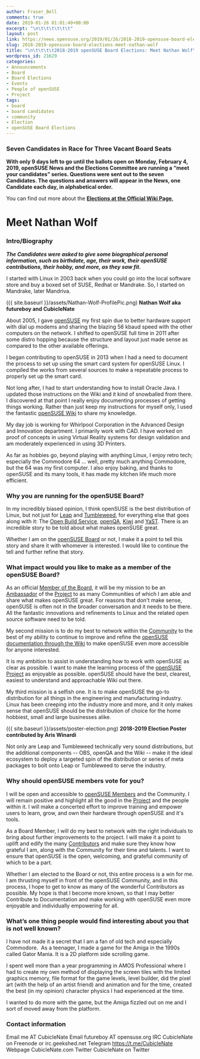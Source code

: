 ```yaml
---
author: Fraser_Bell
comments: true
date: 2019-01-26 01:01:49+00:00
excerpt: "\n\t\t\t\t\t\t"
layout: post
link: https://news.opensuse.org/2019/01/26/2018-2019-opensuse-board-elections-meet-nathan-wolf/
slug: 2018-2019-opensuse-board-elections-meet-nathan-wolf
title: "\n\t\t\t\t2018-2019 openSUSE Board Elections: Meet Nathan Wolf\t\t"
wordpress_id: 21629
categories:
- Announcements
- Board
- Board Elections
- Events
- People of openSUSE
- Project
tags:
- board
- board candidates
- community
- Election
- openSUSE Board Elections
---
```



### Seven Candidates in Race for Three Vacant Board Seats




**With only 9 days left to go until the ballots open on Monday, February 4, 2019, openSUSE News and the Elections Committee are running a “meet your candidates” series. Questions were sent out to the seven Candidates. The questions and answers will appear in the News, one Candidate each day, in alphabetical order.**




You can find out more about the [**Elections at the Official Wiki Page**.](https://en.opensuse.org/openSUSE:Board_election)





# Meet Nathan Wolf




### Intro/Biography




_**The Candidates were asked to give some biographical personal information, such as birthdate, age, their work, their openSUSE contributions, their hobby, and more, as they saw fit.**_


I started with Linux in 2003 back when you could go into the local software store and buy a boxed set of SUSE, Redhat or Mandrake. So, I started on Mandrake, later Mandriva.

({{ site.baseurl }}/assets/Nathan-Wolf-ProfilePic.png) **Nathan Wolf aka futureboy and CubicleNate**

About 2005, I gave [openSUSE](https://www.opensuse.org/) my first spin due to better hardware support with dial up modems and sharing the blazing 56 kbaud speed with the other computers on the network. I shifted to openSUSE full time in 2011 after some distro hopping because the structure and layout just made sense as compared to the other available offerings.

I began contributing to openSUSE in 2013 when I had a need to document the process to set up using the smart card system for openSUSE Linux. I compiled the works from several sources to make a repeatable process to properly set up the smart card.

Not long after, I had to start understanding how to install Oracle Java. I updated those instructions on the Wiki and it kind of snowballed from there. I discovered at that point I really enjoy documenting processes of getting things working. Rather than just keep my instructions for myself only, I used the fantastic [openSUSE Wiki](https://en.opensuse.org/Portal:Wiki) to share my knowledge.

My day job is working for Whirlpool Corporation in the Advanced Design and Innovation department. I primarily work with CAD. I have worked on proof of concepts in using Virtual Reality systems for design validation and am moderately experienced in using 3D Printers.

As far as hobbies go, beyond playing with anything Linux, I enjoy retro tech; especially the Commodore 64 ... well, pretty much anything Commodore, but the 64 was my first computer. I also enjoy baking, and thanks to openSUSE and its many tools, it has made my kitchen life much more efficient.


### Why you are running for the openSUSE Board?


In my incredibly biased opinion, I think openSUSE is the best distribution of Linux, but not just for [Leap](https://www.opensuse.org/#Leap) and [Tumbleweed](https://www.opensuse.org/#Tumbleweed), for everything else that goes along with it: The [Open Build Service](https://build.opensuse.org/project/show/home:sogal), [openQA](https://en.opensuse.org/openSUSE:OpenQA), [Kiwi](https://en.opensuse.org/Portal:KIWI) and [YaST](https://en.opensuse.org/Portal:YaST). There is an incredible story to be told about what makes openSUSE great.

Whether I am on the [openSUSE Board](https://en.opensuse.org/openSUSE:Board) or not, I make it a point to tell this story and share it with whomever is interested. I would like to continue the tell and further refine that story.


### What impact would you like to make as a member of the openSUSE Board?


As an official [Member of the Board](https://en.opensuse.org/openSUSE:Board), it will be my mission to be an [Ambassador](https://en.opensuse.org/Portal:Marketing) of the [Project](https://en.opensuse.org/Portal:Project) to as many Communities of which I am able and share what makes openSUSE great. For reasons that don't make sense, openSUSE is often not in the broader conversation and it needs to be there. All the fantastic innovations and refinements to Linux and the related open source software need to be told.

My second mission is to do my best to network within the [Community](https://en.opensuse.org/Portal:Project) to the best of my ability to continue to improve and refine the [openSUSE documentation through the Wiki](https://en.opensuse.org/Portal:Documentation) to make openSUSE even more accessible for anyone interested.

It is my ambition to assist in understanding how to work with openSUSE as clear as possible. I want to make the learning process of the [openSUSE Project](https://en.opensuse.org/Portal:Project) as enjoyable as possible. openSUSE should have the best, clearest, easiest to understand and approachable Wiki out there.

My third mission is a selfish one. It is to make openSUSE the go-to distribution for all things in the engineering and manufacturing industry. Linux has been creeping into the industry more and more, and it only makes sense that openSUSE should be the distribution of choice for the home hobbiest, small and large businesses alike.

({{ site.baseurl }}/assets/poster-election.png) **2018-2019 Election Poster contributed by Aris Winardi**

Not only are Leap and Tumbleweed technically very sound distributions, but the additional components -- OBS, openQA and the Wiki -- make it the ideal ecosystem to deploy a targeted spin of the distribution or series of meta packages to bolt onto Leap or Tumbleweed to serve the industry.


### Why should openSUSE members vote for you?


I will be open and accessible to [openSUSE Members](https://en.opensuse.org/openSUSE:Members) and the Community. I will remain positive and highlight all the good in the [Project](https://en.opensuse.org/Portal:Project) and the people within it. I will make a concerted effort to improve training and empower users to learn, grow, and own their hardware through openSUSE and it's tools.

As a Board Member, I will do my best to network with the right individuals to bring about further improvements to the project. I will make it a point to uplift and edify the many [Contributors](https://en.opensuse.org/Portal:How_to_participate) and make sure they know how grateful I am, along with the Community for their time and talents. I want to ensure that openSUSE is the open, welcoming, and grateful community of which to be a part.

Whether I am elected to the Board or not, this entire process is a win for me. I am thrusting myself in front of the openSUSE Community, and in this process, I hope to get to know as many of the wonderful Contributors as possible. My hope is that I become more known, so that I may better Contribute to Documentation and make working with openSUSE even more enjoyable and individually empowering for all.


### What’s one thing people would find interesting about you that is not well known?


I have not made it a secret that I am a fan of old tech and especially Commodore.  As a teenager, I made a game for the Amiga in the 1990s called Gator Mania. It is a 2D platform side scrolling game.

I spent well more than a year programming in AMOS Professional where I had to create my own method of displaying the screen tiles with the limited graphics memory, file format for the game levels, level builder, did the pixel art (with the help of an artist friend) and animation and for the time, created the best (in my opinion) character physics I had experienced at the time.

I wanted to do more with the game, but the Amiga fizzled out on me and I sort of moved away from the platform.


### Contact information


Email me AT CubicleNate
Email futureboy AT opensuse.org
IRC CubicleNate on Freenode or irc.geekshed.net
Telegram https://t.me/CubicleNate
Webpage CubicleNate.com
Twitter CubicleNate on Twitter		
